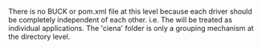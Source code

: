 There is no BUCK or pom.xml file at this level because each driver 
should be completely independent of each other. i.e. The will be 
treated as individual applications. The 'ciena' folder is only 
a grouping mechanism at the directory level. 
